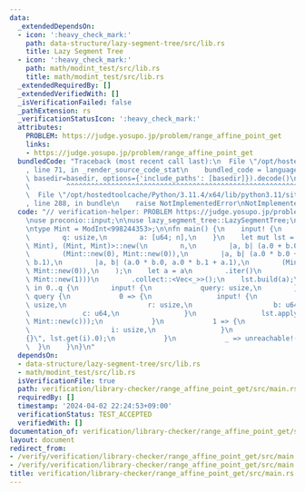 ```yaml
---
data:
  _extendedDependsOn:
  - icon: ':heavy_check_mark:'
    path: data-structure/lazy-segment-tree/src/lib.rs
    title: Lazy Segment Tree
  - icon: ':heavy_check_mark:'
    path: math/modint_test/src/lib.rs
    title: math/modint_test/src/lib.rs
  _extendedRequiredBy: []
  _extendedVerifiedWith: []
  _isVerificationFailed: false
  _pathExtension: rs
  _verificationStatusIcon: ':heavy_check_mark:'
  attributes:
    PROBLEM: https://judge.yosupo.jp/problem/range_affine_point_get
    links:
    - https://judge.yosupo.jp/problem/range_affine_point_get
  bundledCode: "Traceback (most recent call last):\n  File \"/opt/hostedtoolcache/Python/3.11.4/x64/lib/python3.11/site-packages/onlinejudge_verify/documentation/build.py\"\
    , line 71, in _render_source_code_stat\n    bundled_code = language.bundle(stat.path,\
    \ basedir=basedir, options={'include_paths': [basedir]}).decode()\n          \
    \         ^^^^^^^^^^^^^^^^^^^^^^^^^^^^^^^^^^^^^^^^^^^^^^^^^^^^^^^^^^^^^^^^^^^^^^^^^^^^^^^^^\n\
    \  File \"/opt/hostedtoolcache/Python/3.11.4/x64/lib/python3.11/site-packages/onlinejudge_verify/languages/rust.py\"\
    , line 288, in bundle\n    raise NotImplementedError\nNotImplementedError\n"
  code: "// verification-helper: PROBLEM https://judge.yosupo.jp/problem/range_affine_point_get\n\
    \nuse proconio::input;\n\nuse lazy_segment_tree::LazySegmentTree;\nuse modint_test::ModInt;\n\
    \ntype Mint = ModInt<998244353>;\n\nfn main() {\n    input! {\n        n: usize,\n\
    \        q: usize,\n        a: [u64; n],\n    }\n    let mut lst = LazySegmentTree::<(Mint,\
    \ Mint), (Mint, Mint)>::new(\n        n,\n        |a, b| (a.0 + b.0, a.1 + b.1),\n\
    \        (Mint::new(0), Mint::new(0)),\n        |a, b| (a.0 * b.0 + a.1 * b.1,\
    \ b.1),\n        |a, b| (a.0 * b.0, a.0 * b.1 + a.1),\n        (Mint::new(1),\
    \ Mint::new(0)),\n    );\n    let a = a\n        .iter()\n        .map(|&a| (Mint::new(a),\
    \ Mint::new(1)))\n        .collect::<Vec<_>>();\n    lst.build(a);\n    for _\
    \ in 0..q {\n        input! {\n            query: usize,\n        }\n        match\
    \ query {\n            0 => {\n                input! {\n                    l:\
    \ usize,\n                    r: usize,\n                    b: u64,\n       \
    \             c: u64,\n                }\n                lst.apply(l, r, (Mint::new(b),\
    \ Mint::new(c)));\n            }\n            1 => {\n                input! {\n\
    \                    i: usize,\n                }\n                println!(\"\
    {}\", lst.get(i).0);\n            }\n            _ => unreachable!(),\n      \
    \  }\n    }\n}\n"
  dependsOn:
  - data-structure/lazy-segment-tree/src/lib.rs
  - math/modint_test/src/lib.rs
  isVerificationFile: true
  path: verification/library-checker/range_affine_point_get/src/main.rs
  requiredBy: []
  timestamp: '2024-04-02 22:24:53+09:00'
  verificationStatus: TEST_ACCEPTED
  verifiedWith: []
documentation_of: verification/library-checker/range_affine_point_get/src/main.rs
layout: document
redirect_from:
- /verify/verification/library-checker/range_affine_point_get/src/main.rs
- /verify/verification/library-checker/range_affine_point_get/src/main.rs.html
title: verification/library-checker/range_affine_point_get/src/main.rs
---
```

